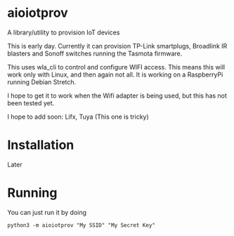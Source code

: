 # aioiotprov

A library/utility to provision IoT devices

This is early day.  Currently it can provision TP-Link smartplugs, Broadlink IR blasters and Sonoff switches running
the Tasmota firmware.

This uses wla_cli to control and configure WIFI access. This means this will work only with
Linux, and then again not all. It is working on a RaspberryPi running Debian Stretch.

I hope to get it to work when the Wifi adapter is being used, but this has not been tested yet.

I hope to add soon: Lifx, Tuya (This one is tricky)

# Installation

Later

# Running

You can just run it by doing

    python3 -m aioiotprov "My SSID" "My Secret Key"
